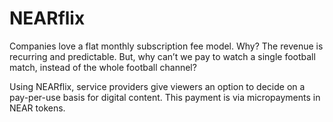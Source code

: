 # NEARflix
Companies love a flat monthly subscription fee model. Why? The revenue is recurring and predictable. But, why can’t we pay to watch a single football match, instead of the whole football channel?

Using NEARflix, service providers give viewers an option to decide on a pay-per-use basis for digital content. This payment is via micropayments in NEAR tokens.
